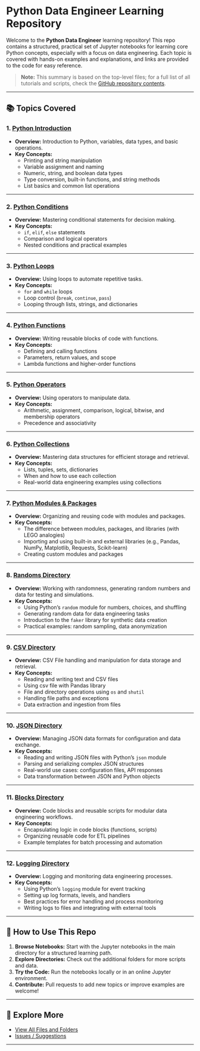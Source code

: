 # Python Data Engineer Learning Repository

Welcome to the **Python Data Engineer** learning repository! This repo contains a structured, practical set of Jupyter notebooks for learning core Python concepts, especially with a focus on data engineering. Each topic is covered with hands-on examples and explanations, and links are provided to the code for easy reference.

> **Note:** This summary is based on the top-level files; for a full list of all tutorials and scripts, check the [GitHub repository contents](https://github.com/gkdevops/python-data-engineer/tree/main/).

---

## 📚 Topics Covered

### 1. [Python Introduction](https://github.com/gkdevops/python-data-engineer/blob/main/1-Python-Introduction.ipynb)
- **Overview:** Introduction to Python, variables, data types, and basic operations.
- **Key Concepts:** 
  - Printing and string manipulation
  - Variable assignment and naming
  - Numeric, string, and boolean data types
  - Type conversion, built-in functions, and string methods
  - List basics and common list operations

---

### 2. [Python Conditions](https://github.com/gkdevops/python-data-engineer/blob/main/2-Python-Conditions.ipynb)
- **Overview:** Mastering conditional statements for decision making.
- **Key Concepts:** 
  - `if`, `elif`, `else` statements
  - Comparison and logical operators
  - Nested conditions and practical examples

---

### 3. [Python Loops](https://github.com/gkdevops/python-data-engineer/blob/main/3-Python-Loops.ipynb)
- **Overview:** Using loops to automate repetitive tasks.
- **Key Concepts:**
  - `for` and `while` loops
  - Loop control (`break`, `continue`, `pass`)
  - Looping through lists, strings, and dictionaries

---

### 4. [Python Functions](https://github.com/gkdevops/python-data-engineer/blob/main/4-Python-Functions.ipynb)
- **Overview:** Writing reusable blocks of code with functions.
- **Key Concepts:**
  - Defining and calling functions
  - Parameters, return values, and scope
  - Lambda functions and higher-order functions

---

### 5. [Python Operators](https://github.com/gkdevops/python-data-engineer/blob/main/5-Python-Operators.ipynb)
- **Overview:** Using operators to manipulate data.
- **Key Concepts:**
  - Arithmetic, assignment, comparison, logical, bitwise, and membership operators
  - Precedence and associativity

---

### 6. [Python Collections](https://github.com/gkdevops/python-data-engineer/blob/main/6-Python-Collection.ipynb)
- **Overview:** Mastering data structures for efficient storage and retrieval.
- **Key Concepts:**
  - Lists, tuples, sets, dictionaries
  - When and how to use each collection
  - Real-world data engineering examples using collections

---

### 7. [Python Modules & Packages](https://github.com/gkdevops/python-data-engineer/blob/main/7-Python-Modules%20%26%20Packages.ipynb)
- **Overview:** Organizing and reusing code with modules and packages.
- **Key Concepts:**
  - The difference between modules, packages, and libraries (with LEGO analogies)
  - Importing and using built-in and external libraries (e.g., Pandas, NumPy, Matplotlib, Requests, Scikit-learn)
  - Creating custom modules and packages

---

### 8. [Randoms Directory](https://github.com/gkdevops/python-data-engineer/tree/main/randoms)
- **Overview:** Working with randomness, generating random numbers and data for testing and simulations.
- **Key Concepts:**
  - Using Python’s `random` module for numbers, choices, and shuffling
  - Generating random data for data engineering tasks
  - Introduction to the `faker` library for synthetic data creation
  - Practical examples: random sampling, data anonymization

---

### 9. [CSV Directory](https://github.com/gkdevops/python-data-engineer/tree/main/files)
- **Overview:** CSV File handling and manipulation for data storage and retrieval.
- **Key Concepts:**
  - Reading and writing text and CSV files
  - Using csv file with Pandas library
  - File and directory operations using `os` and `shutil`
  - Handling file paths and exceptions
  - Data extraction and ingestion from files

---

### 10. [JSON Directory](https://github.com/gkdevops/python-data-engineer/tree/main/json)
- **Overview:** Managing JSON data formats for configuration and data exchange.
- **Key Concepts:**
  - Reading and writing JSON files with Python’s `json` module
  - Parsing and serializing complex JSON structures
  - Real-world use cases: configuration files, API responses
  - Data transformation between JSON and Python objects

---

### 11. [Blocks Directory](https://github.com/gkdevops/python-data-engineer/tree/main/blocks)
- **Overview:** Code blocks and reusable scripts for modular data engineering workflows.
- **Key Concepts:**
  - Encapsulating logic in code blocks (functions, scripts)
  - Organizing reusable code for ETL pipelines
  - Example templates for batch processing and automation

---

### 12. [Logging Directory](https://github.com/gkdevops/python-data-engineer/tree/main/logging)
- **Overview:** Logging and monitoring data engineering processes.
- **Key Concepts:**
  - Using Python’s `logging` module for event tracking
  - Setting up log formats, levels, and handlers
  - Best practices for error handling and process monitoring
  - Writing logs to files and integrating with external tools
---

## 📎 How to Use This Repo

1. **Browse Notebooks:** Start with the Jupyter notebooks in the main directory for a structured learning path.
2. **Explore Directories:** Check out the additional folders for more scripts and data.
3. **Try the Code:** Run the notebooks locally or in an online Jupyter environment.
4. **Contribute:** Pull requests to add new topics or improve examples are welcome!

---

## 🔗 Explore More

- [View All Files and Folders](https://github.com/gkdevops/python-data-engineer/tree/main/)
- [Issues / Suggestions](https://github.com/gkdevops/python-data-engineer/issues)

---
